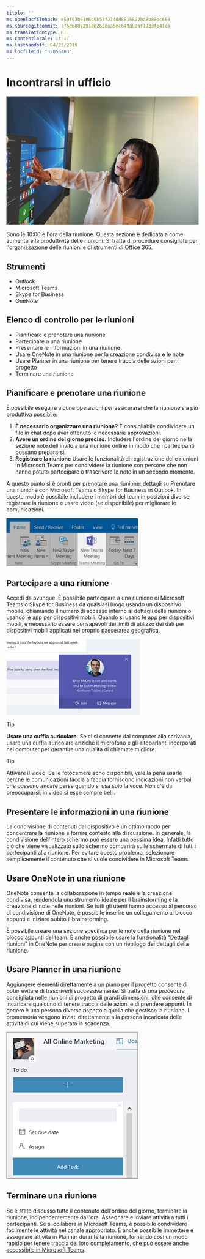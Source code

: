```yaml
---
titolo: ''
ms.openlocfilehash: e59f93b61e6b9b53f214dd8815892ba8b80ec668
ms.sourcegitcommit: 775d6807291ab263eea5ec649d9aaf1933fb41ca
ms.translationtype: HT
ms.contentlocale: it-IT
ms.lasthandoff: 04/23/2019
ms.locfileid: "32056103"
---
```

# <a name="meeting-at-the-office"></a>Incontrarsi in ufficio

![Visualizzazione mentre si va a lavoro](media/ditl_meeting.png)

Sono le 10:00 e l'ora della riunione. Questa sezione è dedicata a come aumentare la produttività delle riunioni.  Si tratta di procedure consigliate per l'organizzazione delle riunioni e di strumenti di Office 365.  

## <a name="tools"></a>Strumenti
- Outlook
- Microsoft Teams
- Skype for Business
- OneNote

## <a name="checklist-for-your-meeting"></a>Elenco di controllo per le riunioni
- Pianificare e prenotare una riunione
- Partecipare a una riunione
- Presentare le informazioni in una riunione
- Usare OneNote in una riunione per la creazione condivisa e le note
- Usare Planner in una riunione per tenere traccia delle azioni per il progetto
- Terminare una riunione
 
## <a name="plan-and-book-your-meeting"></a>Pianificare e prenotare una riunione
È possibile eseguire alcune operazioni per assicurarsi che la riunione sia più produttiva possibile:

1. **È necessario organizzare una riunione?** È consigliabile condividere un file in chat dopo aver ottenuto le necessarie approvazioni.  
1. **Avere un ordine del giorno preciso.**  Includere l'ordine del giorno nella sezione note dell'invito a una riunione online in modo che i partecipanti possano prepararsi.
1. **Registrare la riunione** Usare le funzionalità di registrazione delle riunioni in Microsoft Teams per condividere la riunione con persone che non hanno potuto partecipare o trascrivere le note in un secondo momento.  

A questo punto si è pronti per prenotare una riunione: dettagli su Prenotare una riunione con Microsoft Teams o Skype for Business in Outlook. In questo modo è possibile includere i membri del team in posizioni diverse, registrare la riunione e usare video (se disponibile) per migliorare le comunicazioni. 

![Teams in Outlook ](media/ditl_teamsoutlook.png)

## <a name="join-a-meeting"></a>Partecipare a una riunione
Accedi da ovunque. È possibile partecipare a una riunione di Microsoft Teams o Skype for Business da qualsiasi luogo usando un dispositivo mobile, chiamando il numero di accesso interno ai dettagli delle riunioni o usando le app per dispositivi mobili. Quando si usano le app per dispositivi mobili, è necessario essere consapevoli dei limiti di utilizzo dei dati per dispositivi mobili applicati nel proprio paese/area geografica.

![Notifica di partecipazione alla riunione in Teams](media/ditl_teamsjoin.png)

> [!TIP]
> **Usare una cuffia auricolare.** Se ci si connette dal computer alla scrivania, usare una cuffia auricolare anziché il microfono e gli altoparlanti incorporati nel computer per garantire una qualità di chiamate migliore.

> [!TIP]
> Attivare il video. Se le fotocamere sono disponibili, vale la pena usarle perché le comunicazioni faccia a faccia forniscono indicazioni non verbali che possono andare perse quando si usa solo la voce. Non c'è da preoccuparsi, in video si esce sempre belli. 

## <a name="present-information-in-a-meeting"></a>Presentare le informazioni in una riunione
La condivisione di contenuti dal dispositivo è un ottimo modo per concentrare la riunione e fornire contesto alla discussione. In generale, la condivisione dell'intero schermo può essere una pessima idea. Infatti tutto ciò che viene visualizzato sullo schermo comparirà sulle schermate di tutti i partecipanti alla riunione. Per evitare questo problema, selezionare semplicemente il contenuto che si vuole condividere in Microsoft Teams. 

## <a name="use-onenote-in-a-meeting"></a>Usare OneNote in una riunione
OneNote consente la collaborazione in tempo reale e la creazione condivisa, rendendola uno strumento ideale per il brainstorming e la creazione di note nelle riunioni. Se tutti gli utenti hanno accesso al percorso di condivisione di OneNote, è possibile inserire un collegamento al blocco appunti e iniziare subito il brainstorming.

È possibile creare una sezione specifica per le note della riunione nel blocco appunti del team. È anche possibile usare la funzionalità "Dettagli riunioni" in OneNote per creare pagine con un riepilogo dei dettagli della riunione.

## <a name="use-planner-in-a-meeting"></a>Usare Planner in una riunione
Aggiungere elementi direttamente a un piano per il progetto consente di poter evitare di trascriverli successivamente. Si tratta di una procedura consigliata nelle riunioni di progetto di grandi dimensioni, che consente di incaricare qualcuno di tenere traccia delle azioni e di prendere appunti. In genere è una persona diversa rispetto a quella che gestisce la riunione. I promemoria vengono inviati direttamente alla persona incaricata delle attività di cui viene superata la scadenza. 

![Planner attività](media/ditl_task.png)

## <a name="end-a-meeting"></a>Terminare una riunione
Se è stato discusso tutto il contenuto dell'ordine del giorno, terminare la riunione, indipendentemente dall'ora. Assegnare e inviare attività a tutti i partecipanti. Se si collabora in Microsoft Teams, è possibile condividere facilmente le attività nel canale appropriato. È anche possibile immettere e assegnare attività in Planner durante la riunione, fornendo così un modo rapido per tenere traccia del loro completamento, che può essere anche [accessibile in Microsoft Teams](https://support.office.com/it-IT/article/use-planner-in-microsoft-teams-62798a9f-e8f7-4722-a700-27dd28a06ee0). 
